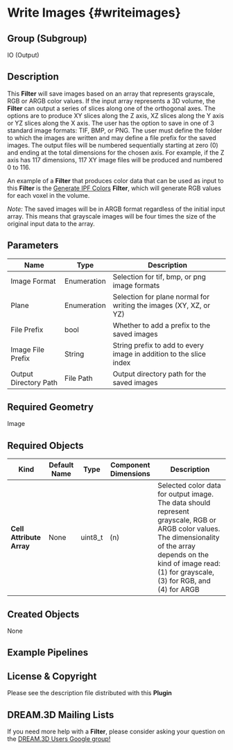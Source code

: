 Write Images {#writeimages}
=============

## Group (Subgroup) ##

IO (Output)

## Description ##

This **Filter** will save images based on an array that represents grayscale, RGB or ARGB color values. If the input array represents a 3D volume, the **Filter** can output a series of slices along one of the orthogonal axes.  The options are to produce XY slices along the Z axis, XZ slices along the Y axis or YZ slices along the X axis. The user has the option to save in one of 3 standard image formats: TIF, BMP, or PNG. The user must define the folder to which the images are written and may define a file prefix for the saved images. The output files will be numbered sequentially starting at zero (0) and ending at the total dimensions for the chosen axis. For example, if the Z axis has 117 dimensions, 117 XY image files will be produced and numbered 0 to 116.

An example of a **Filter** that produces color data that can be used as input to this **Filter** is the [Generate IPF Colors](generateipfcolors.html) **Filter**, which will generate RGB values for each voxel in the volume.

*Note:* The saved images will be in ARGB format regardless of the initial input array. This means that grayscale images will be four times the size of the original input data to the array.

## Parameters ##

| Name             | Type | Description |
|------------------|------|---------|
| Image Format | Enumeration | Selection for tif, bmp, or png image formats |
| Plane | Enumeration | Selection for plane normal for writing the images (XY, XZ, or YZ) |
| File Prefix | bool | Whether to add a prefix to the saved images |
| Image File Prefix | String | String prefix to add to every image in addition to the slice index |
| Output Directory Path | File Path | Output directory path for the saved images |

## Required Geometry ##

Image 

## Required Objects ##

| Kind | Default Name | Type | Component Dimensions | Description |
|------|--------------|------|----------------------|-------------|
| **Cell Attribute Array** | None| uint8_t | (n) | Selected color data for output image. The data should represent grayscale, RGB or ARGB color values. The dimensionality of the array depends on the kind of image read: (1) for grayscale, (3) for RGB, and (4) for ARGB |

## Created Objects ##

None

## Example Pipelines ##



## License & Copyright ##

Please see the description file distributed with this **Plugin**

## DREAM.3D Mailing Lists ##

If you need more help with a **Filter**, please consider asking your question on the [DREAM.3D Users Google group!](https://groups.google.com/forum/?hl=en#!forum/dream3d-users)

